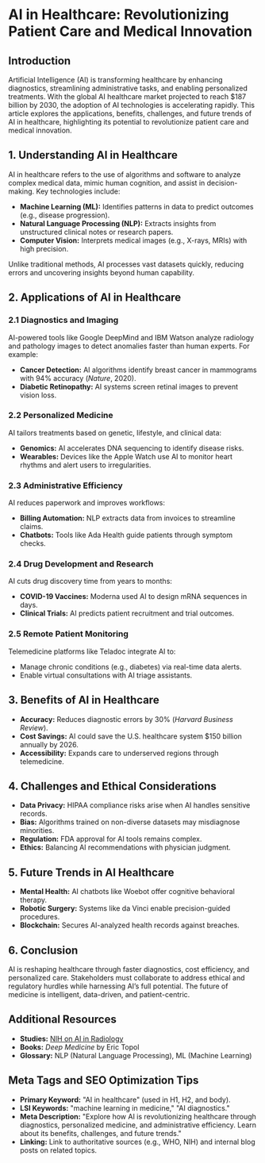 
# AI in Healthcare: Revolutionizing Patient Care and Medical Innovation  

## Introduction  
Artificial Intelligence (AI) is transforming healthcare by enhancing diagnostics, streamlining administrative tasks, and enabling personalized treatments. With the global AI healthcare market projected to reach $187 billion by 2030, the adoption of AI technologies is accelerating rapidly. This article explores the applications, benefits, challenges, and future trends of AI in healthcare, highlighting its potential to revolutionize patient care and medical innovation.  

## 1. Understanding AI in Healthcare  
AI in healthcare refers to the use of algorithms and software to analyze complex medical data, mimic human cognition, and assist in decision-making. Key technologies include:  
- **Machine Learning (ML):** Identifies patterns in data to predict outcomes (e.g., disease progression).  
- **Natural Language Processing (NLP):** Extracts insights from unstructured clinical notes or research papers.  
- **Computer Vision:** Interprets medical images (e.g., X-rays, MRIs) with high precision.  

Unlike traditional methods, AI processes vast datasets quickly, reducing errors and uncovering insights beyond human capability.  

## 2. Applications of AI in Healthcare  

### 2.1 Diagnostics and Imaging  
AI-powered tools like Google DeepMind and IBM Watson analyze radiology and pathology images to detect anomalies faster than human experts. For example:  
- **Cancer Detection:** AI algorithms identify breast cancer in mammograms with 94% accuracy (*Nature*, 2020).  
- **Diabetic Retinopathy:** AI systems screen retinal images to prevent vision loss.  

### 2.2 Personalized Medicine  
AI tailors treatments based on genetic, lifestyle, and clinical data:  
- **Genomics:** AI accelerates DNA sequencing to identify disease risks.  
- **Wearables:** Devices like the Apple Watch use AI to monitor heart rhythms and alert users to irregularities.  

### 2.3 Administrative Efficiency  
AI reduces paperwork and improves workflows:  
- **Billing Automation:** NLP extracts data from invoices to streamline claims.  
- **Chatbots:** Tools like Ada Health guide patients through symptom checks.  

### 2.4 Drug Development and Research  
AI cuts drug discovery time from years to months:  
- **COVID-19 Vaccines:** Moderna used AI to design mRNA sequences in days.  
- **Clinical Trials:** AI predicts patient recruitment and trial outcomes.  

### 2.5 Remote Patient Monitoring  
Telemedicine platforms like Teladoc integrate AI to:  
- Manage chronic conditions (e.g., diabetes) via real-time data alerts.  
- Enable virtual consultations with AI triage assistants.  

## 3. Benefits of AI in Healthcare  
- **Accuracy:** Reduces diagnostic errors by 30% (*Harvard Business Review*).  
- **Cost Savings:** AI could save the U.S. healthcare system $150 billion annually by 2026.  
- **Accessibility:** Expands care to underserved regions through telemedicine.  

## 4. Challenges and Ethical Considerations  
- **Data Privacy:** HIPAA compliance risks arise when AI handles sensitive records.  
- **Bias:** Algorithms trained on non-diverse datasets may misdiagnose minorities.  
- **Regulation:** FDA approval for AI tools remains complex.  
- **Ethics:** Balancing AI recommendations with physician judgment.  

## 5. Future Trends in AI Healthcare  
- **Mental Health:** AI chatbots like Woebot offer cognitive behavioral therapy.  
- **Robotic Surgery:** Systems like da Vinci enable precision-guided procedures.  
- **Blockchain:** Secures AI-analyzed health records against breaches.  

## 6. Conclusion  
AI is reshaping healthcare through faster diagnostics, cost efficiency, and personalized care. Stakeholders must collaborate to address ethical and regulatory hurdles while harnessing AI’s full potential. The future of medicine is intelligent, data-driven, and patient-centric.  

## Additional Resources  
- **Studies:** [NIH on AI in Radiology](https://www.nih.gov)  
- **Books:** *Deep Medicine* by Eric Topol  
- **Glossary:** NLP (Natural Language Processing), ML (Machine Learning)  

## Meta Tags and SEO Optimization Tips  
- **Primary Keyword:** "AI in healthcare" (used in H1, H2, and body).  
- **LSI Keywords:** "machine learning in medicine," "AI diagnostics."  
- **Meta Description:** "Explore how AI is revolutionizing healthcare through diagnostics, personalized medicine, and administrative efficiency. Learn about its benefits, challenges, and future trends."  
- **Linking:** Link to authoritative sources (e.g., WHO, NIH) and internal blog posts on related topics.  
